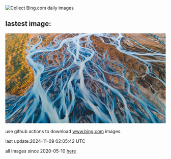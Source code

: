 ![Collect Bing.com daily images](https://github.com/counter2015/bing-daily-images/workflows/Collect%20Bing.com%20daily%20images/badge.svg)
## lastest image:
![](images/img.jpg)

use github actions to download www.bing.com images.

last update:2024-11-09 02:05:42 UTC

all images since 2020-05-10 [here](https://github.com/counter2015/bing-daily-images/tree/master/images) 
